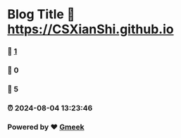 # Blog Title :link: https://CSXianShi.github.io 
### :page_facing_up: [1](https://CSXianShi.github.io/tag.html) 
### :speech_balloon: 0 
### :hibiscus: 5 
### :alarm_clock: 2024-08-04 13:23:46 
### Powered by :heart: [Gmeek](https://github.com/Meekdai/Gmeek)
